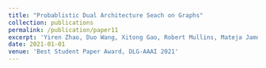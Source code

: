 ```yaml
---
title: "Probablistic Dual Architecture Seach on Graphs"
collection: publications
permalink: /publication/paper11
excerpt: 'Yiren Zhao, Duo Wang, Xitong Gao, Robert Mullins, Mateja Jamnik, Pietro Lio'
date: 2021-01-01
venue: 'Best Student Paper Award, DLG-AAAI 2021'
---
```

